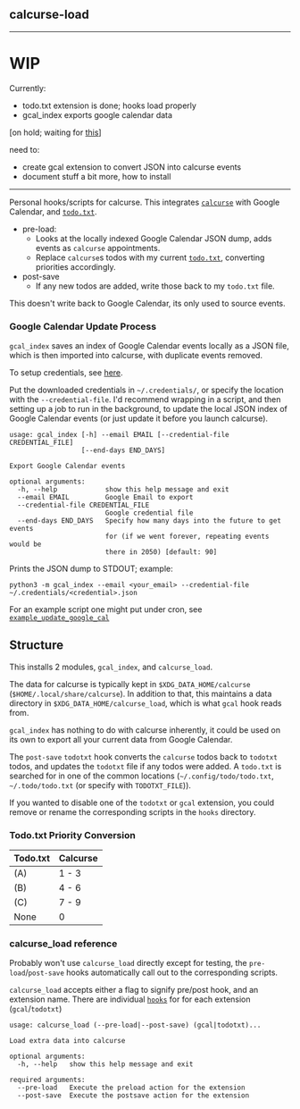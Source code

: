 ## calcurse-load

---

# WIP

Currently:

* todo.txt extension is done; hooks load properly
* gcal_index exports google calendar data

[on hold; waiting for [this](https://github.com/kuzmoyev/google-calendar-simple-api/issues/35)]

need to:
  * create gcal extension to convert JSON into calcurse events
  * document stuff a bit more, how to install

---

Personal hooks/scripts for calcurse. This integrates [`calcurse`](https://github.com/lfos/calcurse) with Google Calendar, and [`todo.txt`](http://todotxt.org/).

* pre-load:
  * Looks at the locally indexed Google Calendar JSON dump, adds events as `calcurse` appointments.
  * Replace `calcurse`s todos with my current [`todo.txt`](http://todotxt.org/), converting priorities accordingly.
* post-save
  * If any new todos are added, write those back to my `todo.txt` file.

This doesn't write back to Google Calendar, its only used to source events.

### Google Calendar Update Process

`gcal_index` saves an index of Google Calendar events locally as a JSON file, which is then imported into calcurse, with duplicate events removed.

To setup credentials, see [here](https://google-calendar-simple-api.readthedocs.io/en/latest/getting_started.html).

Put the downloaded credentials in `~/.credentials/`, or specify the location with the `--credential-file`. I'd recommend wrapping in a script, and then setting up a job to run in the background, to update the local JSON index of Google Calendar events (or just update it before you launch calcurse).

```
usage: gcal_index [-h] --email EMAIL [--credential-file CREDENTIAL_FILE]
                  [--end-days END_DAYS]

Export Google Calendar events

optional arguments:
  -h, --help            show this help message and exit
  --email EMAIL         Google Email to export
  --credential-file CREDENTIAL_FILE
                        Google credential file
  --end-days END_DAYS   Specify how many days into the future to get events
                        for (if we went forever, repeating events would be
                        there in 2050) [default: 90]
```

Prints the JSON dump to STDOUT; example:

`python3 -m gcal_index --email <your_email> --credential-file ~/.credentials/<credential>.json`

For an example script one might put under cron, see [`example_update_google_cal`](./example_update_google_cal)

## Structure

This installs 2 modules, `gcal_index`, and `calcurse_load`.

The data for calcurse is typically kept in `$XDG_DATA_HOME/calcurse` (`$HOME/.local/share/calcurse`). In addition to that, this maintains a data directory in `$XDG_DATA_HOME/calcurse_load`, which is what `gcal` hook reads from.

`gcal_index` has nothing to do with calcurse inherently, it could be used on its own to export all your current data from Google Calendar.

The `post-save` `todotxt` hook converts the `calcurse` todos back to `todotxt` todos, and updates the `todotxt` file if any todos were added. A `todo.txt` is searched for in one of the common locations (`~/.config/todo/todo.txt`, `~/.todo/todo.txt` (or specify with `TODOTXT_FILE`)).

If you wanted to disable one of the `todotxt` or `gcal` extension, you could remove or rename the corresponding scripts in the `hooks` directory.

### Todo.txt Priority Conversion

| Todo.txt | Calcurse |
|----------|----------|
| (A)      | 1 - 3    |
| (B)      | 4 - 6    |
| (C)      | 7 - 9    |
| None     | 0        |


### calcurse_load reference

Probably won't use `calcurse_load` directly except for testing, the `pre-load`/`post-save` hooks automatically call out to the corresponding scripts.

`calcurse_load` accepts either a flag to signify pre/post hook, and an extension name. There are individual [`hooks`](./hooks) for for each extension (`gcal`/`todotxt`)

```
usage: calcurse_load (--pre-load|--post-save) (gcal|todotxt)...

Load extra data into calcurse

optional arguments:
  -h, --help   show this help message and exit

required arguments:
  --pre-load   Execute the preload action for the extension
  --post-save  Execute the postsave action for the extension
```

